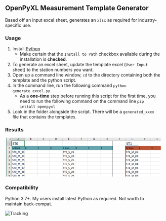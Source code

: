 ## OpenPyXL Measurement Template Generator

Based off an input excel sheet, generates an `xlsx` as required for industry-specific use. 

### Usage

1. Install [Python](https://www.python.org/downloads/)
    * Make certain that the `Install to Path` checkbox available during the installation is **checked**. 
3. To generate an excel sheet, update the template excel (`User Input` sheet) to the station numbers you want. 
4. Open up a command line window, `cd` to the directory containing both the template and the python script.
5. In the command line, run the following command `python generate_excel.py`
	* As a **one-time** step before running this script for the first time, you need to run the following command on the command line `pip install openpyxl`
6. Look in the folder alongside the script. There will be a `generated_xxxx` file that contains the templates.

### Results

![generated excel](example.png "Generated Excel")

### Compatibility

Python 3.7+. My users install latest Python as required. Not worth to maintain back-compat.

![Tracking](https://trackingexperiment.azurewebsites.net/api/TrackRequest?code=mqopEjvoGwalhaCnNm4a04P9zSk3z3nb5skyN483Qr0QV77ZPbSxaQ==&path=github.com%2FAzure%2Fazure-sdk-for-python%2Ftree%2Fmaster%2Fazure-cognitiveservices-search-customimagesearch%0D%0A%0D%0A "Tracking")

